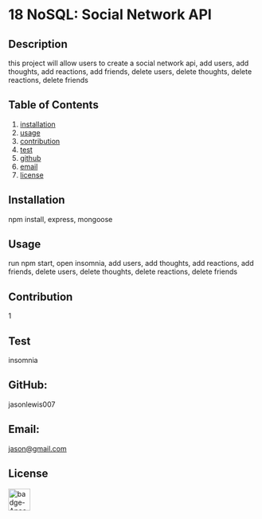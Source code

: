 # 18 NoSQL: Social Network API

## Description
this project will allow users to create a social network api, add users, add thoughts, add reactions, add friends, delete users, delete thoughts, delete reactions, delete friends

## Table of Contents
  1. [installation](#installation)
  2. [usage](#usage)
  3. [contribution](#contribution)
  4. [test](#test)
  5. [github](#github)
  6. [email](#email)
  7. [license](#license)
## Installation
npm install, express, mongoose
## Usage
run npm start, open insomnia, add users, add thoughts, add reactions, add friends, delete users, delete thoughts, delete reactions, delete friends
## Contribution
1
## Test 
insomnia
## GitHub: 
jasonlewis007
## Email: 
jason@gmail.com

## License
<img src="https://img.shields.io/badge/license-Apache-blue" alt="badge-Apache" height="44" />


